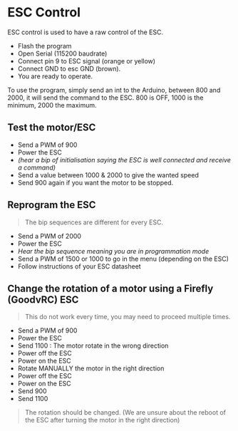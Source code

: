 ESC Control
================

ESC control is used to have a raw control of the ESC.

* Flash the program
* Open Serial (115200 baudrate)
* Connect pin 9 to ESC signal (orange or yellow) 
* Connect GND to esc GND (brown). 
* You are ready to operate.

To use the program, simply send an int to the Arduino, between 800 and 2000, it will send the command to the ESC. 800 is OFF, 1000 is the minimum, 2000 the maximum.

Test the motor/ESC
--------------------

* Send a PWM of 900
* Power the ESC
* *(hear a bip of initialisation saying the ESC is well connected and receive a command)*
* Send a value between 1000 & 2000 to give the wanted speed
* Send 900 again if you want the motor to be stopped.


Reprogram the ESC
--------------------

> The bip sequences are different for every ESC. 

* Send a PWM of 2000
* Power the ESC
* *Hear the bip sequence meaning you are in programmation mode*
* Send a PWM of 1500 or 1000 to go in the menu (depending on the ESC)
* Follow instructions of your ESC datasheet

Change the rotation of a motor using a Firefly (GoodvRC) ESC
--------------------------

> This do not work every time, you may need to proceed multiple times.

* Send a PWM of 900
* Power the ESC
* Send 1100 : The motor rotate in the wrong direction
* Power off the ESC
* Power on the ESC
* Rotate MANUALLY the motor in the right direction
* Power off the ESC
* Power on the ESC
* Send 900
* Send 1100

> The rotation should be changed. (We are unsure about the reboot of the ESC after turning the motor in the right direction)

